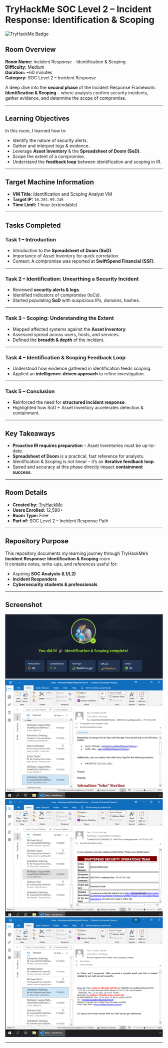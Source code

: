 # TryHackMe SOC Level 2 – Incident Response: Identification & Scoping  

![TryHackMe Badge](https://tryhackme-badges.s3.amazonaws.com/MayankQuery.png)  

## Room Overview  
**Room Name:** Incident Response – Identification & Scoping  
**Difficulty:** Medium  
**Duration:** ~60 minutes  
**Category:** SOC Level 2 – Incident Response  

A deep dive into the **second phase** of the Incident Response Framework:  
**Identification & Scoping** – where analysts confirm security incidents, gather evidence, and determine the scope of compromise.  

---

## Learning Objectives  
In this room, I learned how to:  
- Identify the nature of security alerts.  
- Gather and interpret logs & evidence.  
- Leverage **Asset Inventory** & the **Spreadsheet of Doom (SoD)**.  
- Scope the extent of a compromise.  
- Understand the **feedback loop** between identification and scoping in IR.  

---

## Target Machine Information  
- **VM Title:** Identification and Scoping Analyst VM  
- **Target IP:** `10.201.99.249`  
- **Time Limit:** 1 hour (extendable)  

---

## Tasks Completed  

### **Task 1 – Introduction**  
- Introduction to the **Spreadsheet of Doom (SoD)**.  
- Importance of Asset Inventory for quick correlation.  
- Context: A compromise was reported at **SwiftSpend Financial (SSF)**.  

---

### **Task 2 – Identification: Unearthing a Security Incident**  
- Reviewed **security alerts & logs**.  
- Identified indicators of compromise (IoCs).  
- Started populating **SoD** with suspicious IPs, domains, hashes.  

---

### **Task 3 – Scoping: Understanding the Extent**  
- Mapped affected systems against the **Asset Inventory**.  
- Assessed spread across users, hosts, and services.  
- Defined the **breadth & depth** of the incident.  

---

### **Task 4 – Identification & Scoping Feedback Loop**  
- Understood how evidence gathered in identification feeds scoping.  
- Applied an **intelligence-driven approach** to refine investigation.  

---

### **Task 5 – Conclusion**  
- Reinforced the need for **structured incident response**.  
- Highlighted how SoD + Asset Inventory accelerates detection & containment.  

---

## Key Takeaways  
- **Proactive IR requires preparation** – Asset Inventories must be up-to-date.  
- **Spreadsheet of Doom** is a practical, fast reference for analysts.  
- Identification & Scoping is not linear – it’s an **iterative feedback loop**.  
- Speed and accuracy at this phase directly impact **containment success**.  

---

## Room Details  
- **Created by:** [TryHackMe](https://tryhackme.com)  
- **Users Enrolled:** 12,590+  
- **Room Type:** Free  
- **Part of:** SOC Level 2 – Incident Response Path  

---

## Repository Purpose  
This repository documents my learning journey through TryHackMe’s **Incident Response: Identification & Scoping** room.  
It contains notes, write-ups, and references useful for:  
- Aspiring **SOC Analysts (L1/L2)**  
- **Incident Responders**  
- **Cybersecurity students & professionals**  

---

## Screenshot
![Room Completion](https://github.com/MayankQuery/tryhackme-writeups/blob/main/incident-response-identification-&-scoping/images/%20incident-response-identification-&-scoping-completion.png)
![Room Practice 1](https://github.com/MayankQuery/tryhackme-writeups/blob/main/incident-response-identification-%26-scoping/images/incident-response-identification-%26-scoping-practice1.png)
![Room Practice 2](https://github.com/MayankQuery/tryhackme-writeups/blob/main/incident-response-identification-%26-scoping/images/incident-response-identification-%26-scoping-practice2.png)
![Room PRactice 3](https://github.com/MayankQuery/tryhackme-writeups/blob/main/incident-response-identification-%26-scoping/images/incident-response-identification-%26-scoping-practice3.png)

---
